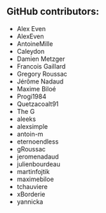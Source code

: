 GitHub contributors:
--------------------------------
 - Alex Even
 - AlexEven
 - AntoineMille
 - Caleydon
 - Damien Metzger
 - Francois Gaillard
 - Gregory Roussac
 - Jérôme Nadaud
 - Maxime Biloé
 - Progi1984
 - Quetzacoalt91
 - The G
 - aleeks
 - alexsimple
 - antoin-m
 - eternoendless
 - gRoussac
 - jeromenadaud
 - julienbourdeau
 - martinfojtik
 - maximebiloe
 - tchauviere
 - xBorderie
 - yannicka
